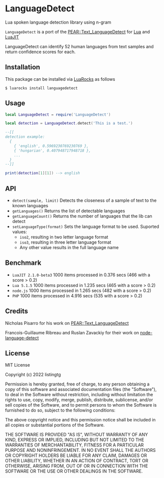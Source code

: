 # LanguageDetect
Lua spoken language detection library using n-gram

`LanguageDetect` is a port of the [PEAR::Text_LanguageDetect](https://pear.php.net/package/Text_LanguageDetect) for [Lua](https://lua.org) and [LuaJIT](https://luajit.org)

LanguageDetect can identify 52 human languages from text samples and return confidence scores for each.

## Installation

This package can be installed via [LuaRocks](https://luarocks.org/) as follows
```shell
$ luarocks install languagedetect
```

## Usage

```lua
local LanguageDetect = require('LanguageDetect')

local detection = LanguageDetect.detect('This is a test.')

--[[
detection example:
  {
    { 'english', 0.5969230769230769 },
    { 'hungarian', 0.407948717948718 },
    ...
  }
--]]

print(detection[1][1]) --> english
```

## API
* `detect(sample, limit)` Detects the closeness of a sample of text to the known languages
* `getLanguages()` Returns the list of detectable languages
* `getLanguageCount()` Returns the number of languages that the lib can detect
* `setLanguageType(format)` Sets the language format to be used. Suported values:
  * `iso2`, resulting in two letter language format
  * `iso3`, resulting in three letter language format
  * Any other value results in the full language name

## Benchmark
* `LuaJIT 2.1.0-beta3` 1000 items processed in 0.376 secs (466 with a score > 0.2)
* `Lua 5.1.5` 1000 items processed in 1.235 secs (465 with a score > 0.2)
* `node.js` 1000 items processed in 1.265 secs (482 with a score > 0.2)
* `PHP` 1000 items processed in 4.916 secs (535 with a score > 0.2)

## Credits
Nicholas Pisarro for his work on [PEAR::Text_LanguageDetect](https://pear.php.net/package/Text_LanguageDetect)

Francois-Guillaume Ribreau and Ruslan Zavackiy for their work on [node-language-detect](https://github.com/FGRibreau/node-language-detect)

## License

MIT License

Copyright (c) 2022 listingtg

Permission is hereby granted, free of charge, to any person obtaining a copy
of this software and associated documentation files (the "Software"), to deal
in the Software without restriction, including without limitation the rights
to use, copy, modify, merge, publish, distribute, sublicense, and/or sell
copies of the Software, and to permit persons to whom the Software is
furnished to do so, subject to the following conditions:

The above copyright notice and this permission notice shall be included in all
copies or substantial portions of the Software.

THE SOFTWARE IS PROVIDED "AS IS", WITHOUT WARRANTY OF ANY KIND, EXPRESS OR
IMPLIED, INCLUDING BUT NOT LIMITED TO THE WARRANTIES OF MERCHANTABILITY,
FITNESS FOR A PARTICULAR PURPOSE AND NONINFRINGEMENT. IN NO EVENT SHALL THE
AUTHORS OR COPYRIGHT HOLDERS BE LIABLE FOR ANY CLAIM, DAMAGES OR OTHER
LIABILITY, WHETHER IN AN ACTION OF CONTRACT, TORT OR OTHERWISE, ARISING FROM,
OUT OF OR IN CONNECTION WITH THE SOFTWARE OR THE USE OR OTHER DEALINGS IN THE
SOFTWARE.
